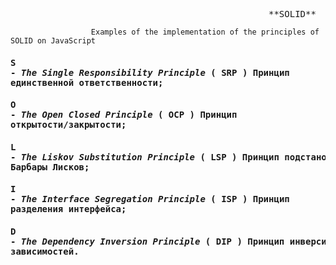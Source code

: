 <pre>                                                 **SOLID**  </pre>
                      Examples of the implementation of the principles of SOLID on JavaScript

#### <pre>S - *The Single Responsibility Principle*   ( SRP )  Принцип единственной ответственности;</pre>  
#### <pre>O - *The Open Closed Principle*             ( OCP )  Принцип открытости/закрытости;</pre>
#### <pre>L - *The Liskov Substitution Principle*     ( LSP )  Принцип подстановки Барбары Лисков;</pre>
#### <pre>I - *The Interface Segregation Principle*   ( ISP )  Принцип разделения интерфейса;</pre>
#### <pre>D - *The Dependency Inversion Principle*    ( DIP )  Принцип инверсии зависимостей.</pre>

